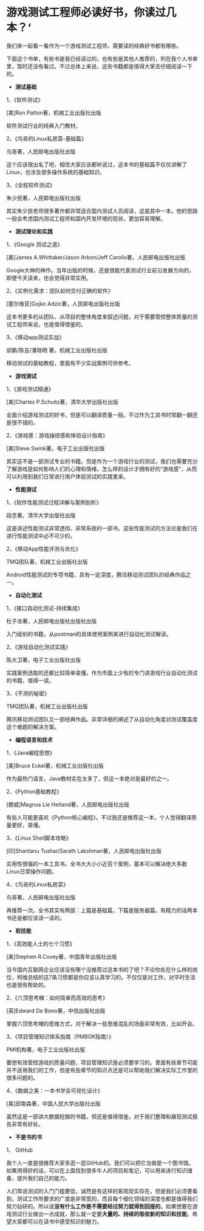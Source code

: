 # 游戏测试工程师必读好书，你读过几本？‘

我们来一起看一看作为一个游戏测试工程师，需要读的经典好书都有哪些。

下面这个书单，有些书是我已经读过的，也有些是其他人推荐的，列在我个人书单里，暂时还没有看过。不过总体上来说，这些书籍都是值得大家去仔细阅读一下的。



- **测试基础**

1、《软件测试》

[美]Ron Patton著，机械工业出版社出版

软件测试行业的经典入门教材。

2、《鸟哥的Linux私房菜-基础篇》

鸟哥著，人民邮电出版社出版

这个应该很出名了吧，相信大家应该都听说过，这本书的基础篇不仅仅讲解了Linux，也涉及很多操作系统的基础知识。

3、《全程软件测试》

朱少民著，人民邮电出版社出版

其实朱少民老师很多著作都非常适合国内测试人员阅读，这是其中一本。他的思路一般会考虑国内测试工程师和国内开发环境的现状，更加容易理解。



- **测试理论和实践**

1、《Google 测试之道》

[美]James A.Whittaker/Jason Arbon/Jeff Carollo著，人民邮电出版社出版

Google大神的神作。当年出版的时候，还是很能代表测试行业前沿发展方向的，即便今天读来，也会觉得非常实用。

2、《实例化需求：团队如何交付正确的软件》

[塞尔维亚]Gojko Adzic著，人民邮电出版社出版

这本书更多的从团队、从项目的整体角度来叙述问题，对于需要管控整体质量的测试工程师来说，也是值得借鉴的。

3、《移动app测试实战》

邱鹏/陈吉/潘晓明 著，机械工业出版社出版

移动测试的基础教程，里面有不少实战案例可供参考。



- **游戏测试**

1、《游戏测试精通》

[美]Charles P.Schuitz著，清华大学出版社出版

全面介绍游戏测试的好书，但是可以翻译质量一般。不过作为工具书时常翻一翻还是很不错的。

2、《游戏感：游戏操控感和体验设计指南》

[美]Steve Swink著，电子工业出版社出版

其实这不是一部测试专业的书籍。但是作为一个游戏行业的测试，我们也需要充分了解游戏是如何影响人们的心理和情绪，怎么样的设计才拥有好的“游戏感”，从而可以利用到我们日常进行用户体验测试的实践里来。

- **性能测试**

1、《软件性能测试过程详解与案例剖析》

段念著，清华大学出版社出版

这是讲述性能测试非常透彻、非常系统的一部书。这些性能测试的方法论是我们在进行性能测试中必不可少的。

2、《移动App性能评测与优化》

TMQ团队著，机械工业出版社出版

Android性能测试的专项书籍，具有一定深度，腾讯移动测试团队的经典作品之一。



- **自动化测试**

1、《接口自动化测试-持续集成》

杜子龙著，人民邮电出版社出版社出版

入门级别的书籍，从postman的具体使用案例来进行自动化测试解读。

2、《游戏自动化测试实践》

陈大卫著，电子工业出版社出版

实践案例选取的还都比较简单易懂。作为市面上少有的专门讲游戏行业自动化测试的书籍，值得一读。

3、《不测的秘密》

TMQ团队著，机械工业出版社出版

腾讯移动测试团队又一部经典作品。非常详细的阐述了从自动化角度对测试覆盖度这个难题的解决方案。



- **编程语言和技术**

1、《Java编程思想》

[美]Bruce Eckel著，机械工业出版社出版

作为最热门语言，Java教材实在太多了，但这一本绝对是最好的之一。

2、《Python基础教程》

[挪威]Magnus Lie Hetland著，人民邮电出版社出版

有些人可能更喜欢《Python核心编程》，不过我还是推荐这一本，个人觉得翻译质量更好，易懂。

3、《Linux Shell脚本攻略》

[印]Shantanu Tushar/Sarath Lakshman著，人民邮电出版社出版

实用性很强的一本工具书。全书大大小小近百个案例，基本可以解决绝大多数Linux日常操作问题。

4、《鸟哥的Linux私房菜》

鸟哥著，人民邮电出版社出版

再推荐一次。全书其实有两部：上篇是基础篇，下篇是服务器篇。有精力的话两本书还是都应该读一读的。

- **软技能**

1、《高效能人士的七个习惯》

[美]Stephen R.Covey著，中国青年出版社出版

当今国内互联网企业应该没有哪个没推荐过这本书的了吧？不论你处在什么样的岗位，柯维总结的这7条习惯都是你应该认真学习的。不仅仅是对工作，对平时生活也是很有帮助的。

2、《六顶思考帽：如何简单而高效的思考》

[英]Edward De Bono著，中信出版社出版

掌握六顶思考帽的思维方式，对于解决一些思维混乱的场面非常有效，比如开会。

3、《项目管理知识体系指南（PMBOK指南）》

PMI机构著，电子工业出版社出版

要想有效管控游戏的质量问题，项目管理知识是必须要学习的。里面有些章节可能并不适用我们的工作，但是有些章节的知识点还是可以帮助我们解决实际工作里的很多问题的。

4、《数据之美：一本书学会可视化设计》

[美]邱南森著，中国人民大学出版社出版

虽然这是一部讲大数据挖掘的书籍，但还是值得借鉴。对于我们整理和展现测试报告非常有好处。

- **不是书的书**

1、 GitHub

我个人一直是很推荐大家多逛一逛GitHub的。我们可以把它当做是一个图书馆。如果用得好的话，可以在上面找到很多牛人的项目和笔记，可以用来进行知识储备，提升我们自己的能力。



人们常说测试的入门门槛要低，诚然是有这样的客观现实存在。但是我们必须要看到，测试工作所要求的广度是非常宽的，而且每个细化领域的深度也都是值得我们努力钻研的。所以说**没有什么工作是不需要经过努力就得到回报的**。如果想要在游戏测试行业做出一点成就，那么就一定要**大量的、持续的吸收新的知识和技能**。希望大家都可以在读书中感受知识的魅力。